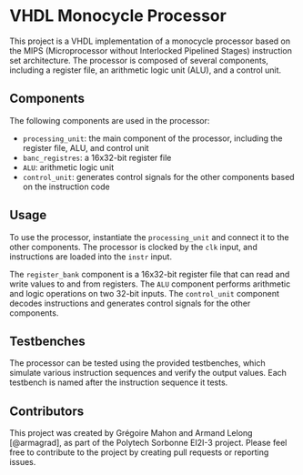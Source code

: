 # VHDL Monocycle Processor

This project is a VHDL implementation of a monocycle processor based on the MIPS (Microprocessor without Interlocked Pipelined Stages) instruction set architecture. The processor is composed of several components, including a register file, an arithmetic logic unit (ALU), and a control unit.

## Components

The following components are used in the processor:

- `processing_unit`: the main component of the processor, including the register file, ALU, and control unit
- `banc_registres`: a 16x32-bit register file
- `ALU`: arithmetic logic unit
- `control_unit`: generates control signals for the other components based on the instruction code

## Usage

To use the processor, instantiate the `processing_unit` and connect it to the other components. The processor is clocked by the `clk` input, and instructions are loaded into the `instr` input.

The `register_bank` component is a 16x32-bit register file that can read and write values to and from registers. The `ALU` component performs arithmetic and logic operations on two 32-bit inputs. The `control_unit` component decodes instructions and generates control signals for the other components.

## Testbenches

The processor can be tested using the provided testbenches, which simulate various instruction sequences and verify the output values. Each testbench is named after the instruction sequence it tests.

## Contributors

This project was created by Grégoire Mahon and Armand Lelong [@armagrad], as part of the Polytech Sorbonne EI2I-3 project. Please feel free to contribute to the project by creating pull requests or reporting issues.
